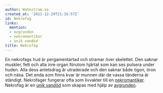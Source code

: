 ```yaml
---
author: Wahnstrom.se
created_at: '2011-12-29T21:16:57Z'
id: Nekrofag
links:
  mention:
  - avgrunden
  - nekromantiker
  - unik vandöd
title: Nekrofag
---
```


En nekrofags hud är pergamentartad och stramar över skelettet. Den saknar muskler, fett och alla
inre organ förutom hjärtat som kan ses pulsera under huden. Alla dess anletsdrag är utraderade och
den saknar både ögon, öron och näsa. Det enda som finns kvar är munnen där de vassa tänderna är
ständigt. Nekrofager fungerar ofta som livvakter till en [nekromantiker]. Nekrofag är en [unik
vandöd] som skapas med hjälp av [avgrunden].

  [nekromantiker]: nekromantiker
  [unik vandöd]: unik_vandöd
  [avgrunden]: avgrunden